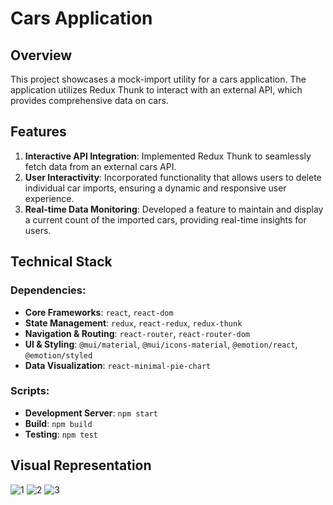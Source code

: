 # Cars Application

## Overview

This project showcases a mock-import utility for a cars application. The application utilizes Redux Thunk to interact with an external API, which provides comprehensive data on cars.

## Features

1. **Interactive API Integration**: Implemented Redux Thunk to seamlessly fetch data from an external cars API.
2. **User Interactivity**: Incorporated functionality that allows users to delete individual car imports, ensuring a dynamic and responsive user experience.
3. **Real-time Data Monitoring**: Developed a feature to maintain and display a current count of the imported cars, providing real-time insights for users.

## Technical Stack

### Dependencies:
- **Core Frameworks**: `react`, `react-dom`
- **State Management**: `redux`, `react-redux`, `redux-thunk`
- **Navigation & Routing**: `react-router`, `react-router-dom`
- **UI & Styling**: `@mui/material`, `@mui/icons-material`, `@emotion/react`, `@emotion/styled`
- **Data Visualization**: `react-minimal-pie-chart`

### Scripts:

- **Development Server**: `npm start`
- **Build**: `npm build`
- **Testing**: `npm test`

## Visual Representation

![1](./images/411_wk6_1-1.png)
![2](./images/411_wk6_1-2.png)
![3](./images/411_wk6_1-3.png)


